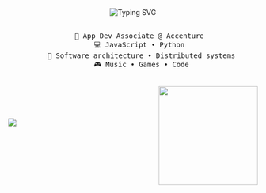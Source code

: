 <div align="center">
    <img src="https://readme-typing-svg.herokuapp.com?font=Inconsolata&pause=1000&width=435&lines=Hi%2C+I'm+Andrei." alt="Typing SVG" />
</div>

<br>

<div align="center">
    <pre>
    💼 App Dev Associate @ Accenture 
    💻 JavaScript • Python 
    📖 Software architecture • Distributed systems
    🎮 Music • Games • Code
    </pre>
    <img src="https://media.tenor.com/_e28Mgarn9wAAAAM/mika-misono-mika.gif" height="200" align="right">
</div>

<br><br><br>

[![](https://img.shields.io/badge/linkedin-0a66c2)](https://www.linkedin.com/in/andrei-togni-374a2221b/)

